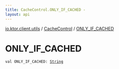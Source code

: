 ```yaml
---
title: CacheControl.ONLY_IF_CACHED - 
layout: api
---
```


<div class='api-docs-breadcrumbs'><a href="../index.html">io.ktor.client.utils</a> / <a href="index.html">CacheControl</a> / <a href="./-o-n-l-y_-i-f_-c-a-c-h-e-d.html">ONLY_IF_CACHED</a></div>

# ONLY_IF_CACHED

<div class="signature"><code><span class="keyword">val </span><span class="identifier">ONLY_IF_CACHED</span><span class="symbol">: </span><a href="https://kotlinlang.org/api/latest/jvm/stdlib/kotlin/-string/index.html"><span class="identifier">String</span></a></code></div>
